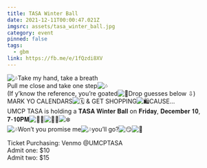 ```yaml
---
title: TASA Winter Ball
date: 2021-12-11T00:00:47.021Z
imgsrc: assets/tasa_winter_ball.jpg
category: event
pinned: false
tags:
  - gbm
link: https://fb.me/e/1fQzdi8XV
---
```

![🎶](https://static.xx.fbcdn.net/images/emoji.php/v9/t78/1.5/16/1f3b6.png)Take my hand, take a breath\
Pull me close and take one step![🎶](https://static.xx.fbcdn.net/images/emoji.php/v9/t78/1.5/16/1f3b6.png)\
(If y’know the reference, you’re goated![🤩](https://static.xx.fbcdn.net/images/emoji.php/v9/tb1/1.5/16/1f929.png)Drop guesses below ⇩)\
MARK YO CALENDARS![🗓](https://static.xx.fbcdn.net/images/emoji.php/v9/tb5/1.5/16/1f5d3.png) & GET SHOPPING![🛍](https://static.xx.fbcdn.net/images/emoji.php/v9/t8/1.5/16/1f6cd.png)CAUSE…\
UMCP TASA is holding a 𝐓𝐀𝐒𝐀 𝐖𝐢𝐧𝐭𝐞𝐫 𝐁𝐚𝐥𝐥 on 𝐅𝐫𝐢𝐝𝐚𝐲, 𝐃𝐞𝐜𝐞𝐦𝐛𝐞𝐫 𝟏𝟎, 𝟕-𝟏𝟎𝐏𝐌![💃🏻](https://static.xx.fbcdn.net/images/emoji.php/v9/t9b/1.5/16/1f483_1f3fb.png)![🕺🏻](https://static.xx.fbcdn.net/images/emoji.php/v9/t6b/1.5/16/1f57a_1f3fb.png)![❄️](https://static.xx.fbcdn.net/images/emoji.php/v9/tb5/1.5/16/2744.png)\
![🎶](https://static.xx.fbcdn.net/images/emoji.php/v9/t78/1.5/16/1f3b6.png)Won’t you promise me![🎶](https://static.xx.fbcdn.net/images/emoji.php/v9/t78/1.5/16/1f3b6.png)you’ll go?![😏](https://static.xx.fbcdn.net/images/emoji.php/v9/t5d/1.5/16/1f60f.png)![🥳](https://static.xx.fbcdn.net/images/emoji.php/v9/tc6/1.5/16/1f973.png)

Ticket Purchasing: Venmo @UMCPTASA\
Admit one: $10\
Admit two: $15